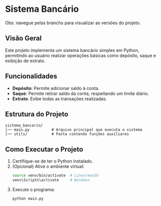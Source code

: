 # Sistema Bancário

Obs: navegue pelas branchs para visualizar as versões do projeto.

## Visão Geral

Este projeto implementa um sistema bancário simples em Python, permitindo ao usuário realizar operações básicas como depósito, saque e exibição de extrato.

## Funcionalidades

- **Depósito**: Permite adicionar saldo à conta.
- **Saque**: Permite retirar saldo da conta, respeitando um limite diário.
- **Extrato**: Exibe todas as transações realizadas.

## Estrutura do Projeto

```
sistema_bancario/
│── main.py          # Arquivo principal que executa o sistema
│── utils/           # Pasta contendo funções auxiliares
```

## Como Executar o Projeto

1. Certifique-se de ter o Python instalado.
2. (Opcional) Ative o ambiente virtual:
   ```sh
   source venv/bin/activate  # Linux/macOS
   venv\Scripts\activate     # Windows
   ```
3. Execute o programa:
   ```sh
   python main.py
   ```